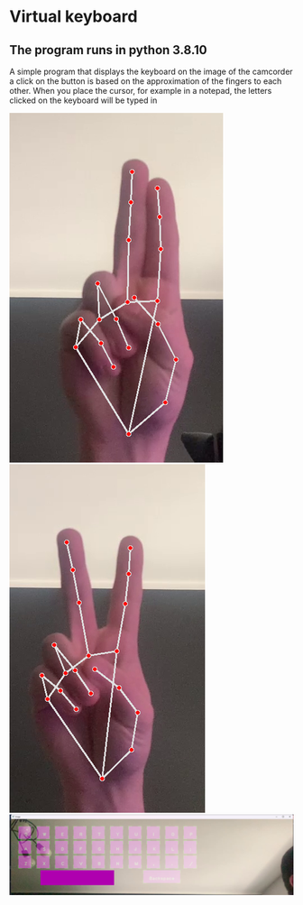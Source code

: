 # Virtual keyboard 
## The program runs in python 3.8.10
A simple program that displays the keyboard on the image of the camcorder a click on the 
button is based on the approximation of the fingers to each other. 
When you place the cursor, for example in a notepad, the letters clicked on the keyboard will be typed in 

![hand-track-click.png](hand-track-click.png)![hand-track.png](hand-track.png)![b-img.png](b-img.png)